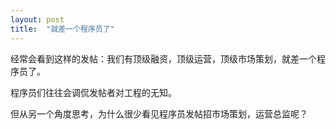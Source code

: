 ```yaml
---
layout: post
title:  "就差一个程序员了"
---
```


经常会看到这样的发帖：我们有顶级融资，顶级运营，顶级市场策划，就差一个程序员了。

程序员们往往会调侃发帖者对工程的无知。

但从另一个角度思考，为什么很少看见程序员发帖招市场策划，运营总监呢？
